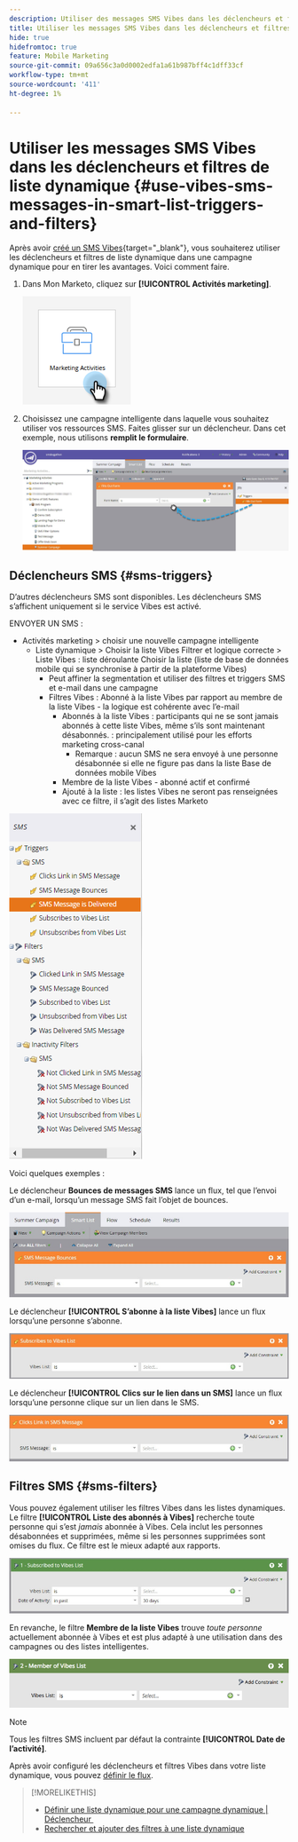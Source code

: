 ```yaml
---
description: Utiliser des messages SMS Vibes dans les déclencheurs et filtres de liste dynamique - Documents Marketo - Documentation du produit
title: Utiliser les messages SMS Vibes dans les déclencheurs et filtres de liste dynamique
hide: true
hidefromtoc: true
feature: Mobile Marketing
source-git-commit: 09a656c3a0d0002edfa1a61b987bff4c1dff33cf
workflow-type: tm+mt
source-wordcount: '411'
ht-degree: 1%

---
```


# Utiliser les messages SMS Vibes dans les déclencheurs et filtres de liste dynamique {#use-vibes-sms-messages-in-smart-list-triggers-and-filters}

Après avoir [créé un SMS Vibes](/help/marketo/product-docs/mobile-marketing/vibes-sms-messages/create-a-vibes-sms-message.md){target="_blank"}, vous souhaiterez utiliser les déclencheurs et filtres de liste dynamique dans une campagne dynamique pour en tirer les avantages. Voici comment faire.

1. Dans Mon Marketo, cliquez sur **[!UICONTROL Activités marketing]**.

   ![](assets/use-vibes-sms-messages-in-smart-list-triggers-and-filters-1.png)

1. Choisissez une campagne intelligente dans laquelle vous souhaitez utiliser vos ressources SMS. Faites glisser sur un déclencheur. Dans cet exemple, nous utilisons **remplit le formulaire**.

   ![](assets/fills-out-form-pull-over.jpg)

## Déclencheurs SMS {#sms-triggers}

D’autres déclencheurs SMS sont disponibles. Les déclencheurs SMS s’affichent uniquement si le service Vibes est activé.

ENVOYER UN SMS :

* Activités marketing > choisir une nouvelle campagne intelligente
   * Liste dynamique > Choisir la liste Vibes Filtrer et logique correcte > Liste Vibes : liste déroulante Choisir la liste (liste de base de données mobile qui se synchronise à partir de la plateforme Vibes)
      * Peut affiner la segmentation et utiliser des filtres et triggers SMS et e-mail dans une campagne
      * Filtres Vibes : Abonné à la liste Vibes par rapport au membre de la liste Vibes - la logique est cohérente avec l’e-mail
         * Abonnés à la liste Vibes : participants qui ne se sont jamais abonnés à cette liste Vibes, même s’ils sont maintenant désabonnés.  : principalement utilisé pour les efforts marketing cross-canal
            * Remarque : aucun SMS ne sera envoyé à une personne désabonnée si elle ne figure pas dans la liste Base de données mobile Vibes
         * Membre de la liste Vibes - abonné actif et confirmé
         * Ajouté à la liste : les listes Vibes ne seront pas renseignées avec ce filtre, il s’agit des listes Marketo

![](assets/new-sms-search2.png)

Voici quelques exemples :

Le déclencheur **Bounces de messages SMS** lance un flux, tel que l’envoi d’un e-mail, lorsqu’un message SMS fait l’objet de bounces.

![](assets/sms-message-bounces-real.jpg)

Le déclencheur **[!UICONTROL S’abonne à la liste Vibes]** lance un flux lorsqu’une personne s’abonne.

![](assets/subscribes-to-vibes-list-real.jpg)

Le déclencheur **[!UICONTROL Clics sur le lien dans un SMS]** lance un flux lorsqu’une personne clique sur un lien dans le SMS.

![](assets/clicks-link-in-sms-message.jpg)

## Filtres SMS {#sms-filters}

Vous pouvez également utiliser les filtres Vibes dans les listes dynamiques. Le filtre **[!UICONTROL Liste des abonnés à Vibes]** recherche toute personne qui s’est *jamais* abonnée à Vibes. Cela inclut les personnes désabonnées et supprimées, même si les personnes supprimées sont omises du flux. Ce filtre est le mieux adapté aux rapports.

![](assets/subscribed-to-vibes-list-filter-real.jpg)

En revanche, le filtre **Membre de la liste Vibes** trouve *toute personne* actuellement abonnée à Vibes et est plus adapté à une utilisation dans des campagnes ou des listes intelligentes.

![](assets/image001.png)

>[!NOTE]
>
>Tous les filtres SMS incluent par défaut la contrainte **[!UICONTROL Date de l’activité]**.

Après avoir configuré les déclencheurs et filtres Vibes dans votre liste dynamique, vous pouvez [définir le flux](/help/marketo/product-docs/mobile-marketing/vibes-sms-messages/add-a-flow-step-for-sms.md).

>[!MORELIKETHIS]
>
>* [Définir une liste dynamique pour une campagne dynamique | Déclencheur &#x200B;](/help/marketo/product-docs/core-marketo-concepts/smart-campaigns/creating-a-smart-campaign/define-smart-list-for-smart-campaign-trigger.md)
>* [Rechercher et ajouter des filtres à une liste dynamique](/help/marketo/product-docs/core-marketo-concepts/smart-lists-and-static-lists/creating-a-smart-list/find-and-add-filters-to-a-smart-list.md)
